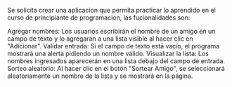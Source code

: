 Se solicita crear una aplicacion que permita practicar lo aprendido en el curso de principiante de programacion, las fucionalidades  son:

Agregar nombres: Los usuarios escribirán el nombre de un amigo en un campo de texto y lo agregarán a una lista visible al hacer clic en "Adicionar".
Validar entrada: Si el campo de texto está vacío, el programa mostrará una alerta pidiendo un nombre válido.
Visualizar la lista: Los nombres ingresados aparecerán en una lista debajo del campo de entrada.
Sorteo aleatorio: Al hacer clic en el botón "Sortear Amigo", se seleccionará aleatoriamente un nombre de la lista y se mostrará en la página.
